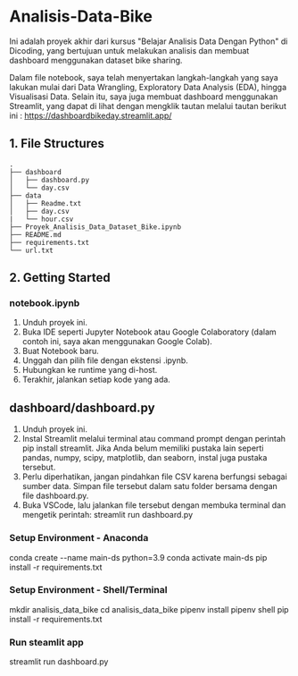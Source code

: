 # Analisis-Data-Bike

Ini adalah proyek akhir dari kursus "Belajar Analisis Data Dengan Python" di Dicoding, yang bertujuan untuk melakukan analisis dan membuat dashboard menggunakan dataset bike sharing.

Dalam file notebook, saya telah menyertakan langkah-langkah yang saya lakukan mulai dari Data Wrangling, Exploratory Data Analysis (EDA), hingga Visualisasi Data. Selain itu, saya juga membuat dashboard menggunakan Streamlit, yang dapat di lihat dengan mengklik tautan melalui tautan berikut ini : https://dashboardbikeday.streamlit.app/

## 1. File Structures
```
.
├── dashboard
│   ├── dashboard.py
│   └── day.csv
├── data
│   ├── Readme.txt
│   ├── day.csv
|   └── hour.csv
├── Proyek_Analisis_Data_Dataset_Bike.ipynb
├── README.md
├── requirements.txt
└── url.txt
```

## 2. Getting Started
### notebook.ipynb
1. Unduh proyek ini.
2. Buka IDE seperti Jupyter Notebook atau Google Colaboratory (dalam contoh ini, saya akan menggunakan Google Colab).
3. Buat Notebook baru.
4. Unggah dan pilih file dengan ekstensi .ipynb.
5. Hubungkan ke runtime yang di-host.
6. Terakhir, jalankan setiap kode yang ada.

## dashboard/dashboard.py
1. Unduh proyek ini.
2. Instal Streamlit melalui terminal atau command prompt dengan perintah pip install streamlit. Jika Anda belum memiliki pustaka lain seperti pandas, numpy, scipy, matplotlib, dan seaborn, instal juga pustaka tersebut.
3. Perlu diperhatikan, jangan pindahkan file CSV karena berfungsi sebagai sumber data. Simpan file tersebut dalam satu folder bersama dengan file dashboard.py.
4. Buka VSCode, lalu jalankan file tersebut dengan membuka terminal dan mengetik perintah: streamlit run dashboard.py

### Setup Environment - Anaconda
conda create --name main-ds python=3.9
conda activate main-ds
pip install -r requirements.txt

### Setup Environment - Shell/Terminal
mkdir analisis_data_bike
cd analisis_data_bike
pipenv install
pipenv shell
pip install -r requirements.txt

### Run steamlit app
streamlit run dashboard.py
